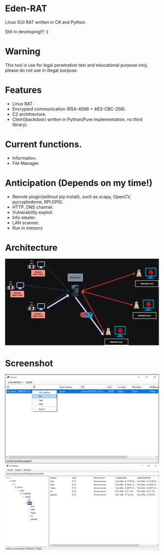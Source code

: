 # Eden-RAT
Linux GUI RAT written in C# and Python.

Still in developing!!! :(

# Warning
This tool is use for legal penetration test and educational purpose only, please do not use in illegal purpose.

# Features
- Linux RAT.
- Encrypted communication (RSA-4096 + AES-CBC-256).
- C2 architrecture.
- Client(backdoor) written in Python(Pure implementation, no third library).

# Current functions.
- Information.
- File Manager.

# Anticipation (Depends on my time!)
- Remote plugin(without pip install), such as scapy, OpenCV, pycryptodome, RPI.GPIO.
- HTTP, DNS channel.
- Vulnerability exploit.
- Info stealer.
- LAN scanner.
- Run in memory

# Architecture
![](https://github.com/iss4cf0ng/Eden-RAT/blob/main/png/3.png)

# Screenshot
![](https://github.com/iss4cf0ng/Eden-RAT/blob/main/png/1.png)
![](https://github.com/iss4cf0ng/Eden-RAT/blob/main/png/2.png)